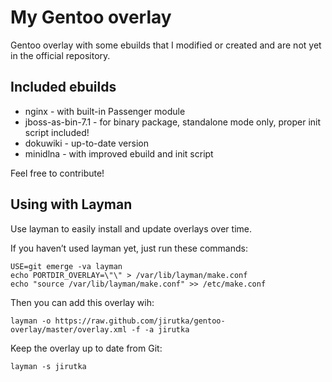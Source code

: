 My Gentoo overlay
=================

Gentoo overlay with some ebuilds that I modified or created and are not yet in the official repository.


Included ebuilds
----------------

* nginx - with built-in Passenger module
* jboss-as-bin-7.1 - for binary package, standalone mode only, proper init script included!
* dokuwiki - up-to-date version
* minidlna - with improved ebuild and init script

Feel free to contribute!


Using with Layman
-----------------

Use layman to easily install and update overlays over time.

If you haven’t used layman yet, just run these commands:

	USE=git emerge -va layman
	echo PORTDIR_OVERLAY=\"\" > /var/lib/layman/make.conf
	echo "source /var/lib/layman/make.conf" >> /etc/make.conf


Then you can add this overlay wih:

	layman -o https://raw.github.com/jirutka/gentoo-overlay/master/overlay.xml -f -a jirutka

Keep the overlay up to date from Git:

	layman -s jirutka
